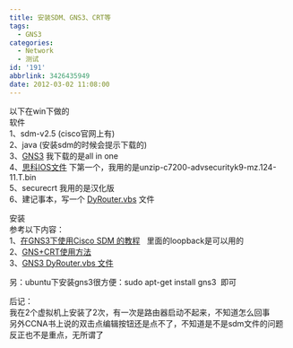 ```yaml
---
title: 安装SDM、GNS3、CRT等
tags:
  - GNS3
categories:
  - Network
  - 测试
id: '191'
abbrlink: 3426435949
date: 2012-03-02 11:08:00
---
```


以下在win下做的  
软件  
1、sdm-v2.5 (cisco官网上有)  
2、java (安装sdm的时候会提示下载的)  
3、[GNS3](http://www.gns3.net/download/) 我下载的是all in one  
4、[思科IOS文件](http://www.verycd.com/topics/170716/) [](http://www.verycd.com/topics/170716/)下第一个，我用的是unzip-c7200-advsecurityk9-mz.124-11.T.bin  
5、securecrt 我用的是汉化版  
6、建记事本，写一个 [DyRouter.vbs](http://hi.baidu.com/husted/blog/item/d93e0686f069053fc75cc379.html) 文件  
  
安装  
参考以下内容：  
1、[在GNS3下使用Cisco SDM 的教程](http://wenku.baidu.com/view/b7978a5c3b3567ec102d8ad8.html)   里面的loopback是可以用的  
2、[GNS+CRT使用方法](http://wenku.baidu.com/view/c3e146e84afe04a1b071deb7.html)  
3、[GNS3 DyRouter.vbs 文件](http://hi.baidu.com/husted/blog/item/d93e0686f069053fc75cc379.html)  
  
  
另：ubuntu下安装gns3很方便：sudo apt-get install gns3  即可  
  
后记：  
我在2个虚拟机上安装了2次，有一次是路由器启动不起来，不知道怎么回事  
另外CCNA书上说的双击点编辑按钮还是点不了，不知道是不是sdm文件的问题  
反正也不是重点，无所谓了  
[](http://www.gns3.net/download/)